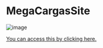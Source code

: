 # MegaCargasSite

![image](https://user-images.githubusercontent.com/83225183/148437538-d53e8609-07cf-43f2-b85d-60f48b6230dd.png)

<a href="https://www.megacargas.com.br" target="_blank"> You can access this by clicking here. </a>
